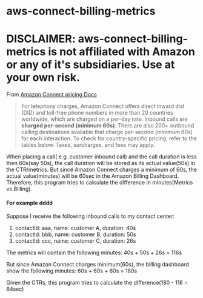 # aws-connect-billing-metrics
# DISCLAIMER: aws-connect-billing-metrics is not affiliated with Amazon or any of it's subsidiaries. Use at your own risk.

From [Amazon Connect pricing Docs](https://www.google.com/aclk?sa=L&ai=DChcSEwiQhprt66X4AhUQ7u0KHT9wC24YABABGgJkZw&sig=AOD64_0gFq9YFh6JK-cTnJakkdLXMPYzuA&ved=2ahUKEwi_jZTt66X4AhVPi1wKHZFmBWYQqyQoAHoECAIQBQ&adurl=)

> For telephony charges, Amazon Connect offers direct inward dial (DID) and toll-free phone numbers in more than 20 countries worldwide, which are charged on a per-day rate. Inbound calls are **charged per-second (minimum 60s)**. There are also 200+ outbound calling destinations available that charge per-second (minimum 60s) for each interaction. To check for country-specific pricing, refer to the tables below. Taxes, surcharges, and fees may apply.

When placing a call( e.g. customer inbound call) and the call duration is less then 60s(say 50s), 
the call duration will be stored as its actual value(50s) in the CTR/metrics.
But since Amazon Connect charges a minimum of 60s, the actual value(minutes) will be 60sec in the Amazon Billing Dashboard. 
Therefore, this program tries to calculate the difference in minutes(Metrics vs Billing).


#### For example dddd

Suppose I receive the following inbound calls to my contact center:

1. contactId: aaa, name: customer A, duration: 40s
2. contactId: bbb, name: customer B, duration: 50s
3. contactId: ccc, name: customer C, duration: 26s

The metrics will contain the following minutes: 40s + 50s + 26s = 116s

But since Amazon Connect charges minimum(60s), the billing dashboard show the following minutes: 60s + 60s + 60s = 180s

Given the CTRs, this program tries to calculate the difference(180 - 116 = 64sec)

